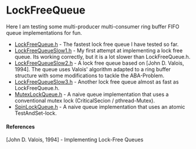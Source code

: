 LockFreeQueue
=============

Here I am testing some multi-producer multi-consumer ring buffer FIFO queue implementations for fun.

* [LockFreeQueue.h](LockFreeQueue.h) - The fastest lock free queue I have tested so far.
* [LockFreeQueueSlow1.h](LockFreeQueueSlow1.h) - My first attempt at implementing a lock free queue. Its working correctly, but it is a lot slower than LockFreeQueue.h.
* [LockFreeQueueSlow2.h](LockFreeQueueSlow2.h) - A lock free queue based on [John D. Valois, 1994]. The queue uses Valois' algorithm adapted to a ring buffer structure with some modifications to tackle the ABA-Problem.
* [LockFreeQueueSlow3.h](LockFreeQueueSlow3.h) - Another lock free queue almost as fast as LockFreeQueue.h.
* [MutexLockQueue.h](MutexLockQueue.h) - A naive queue implementation that uses a conventional mutex lock (CriticalSecion / pthread-Mutex).
* [SpinLockQueue.h](SpinLockQueue.h) - A naive queue implementation that uses an atomic TestAndSet-lock.

#### References

[John D. Valois, 1994] - Implementing Lock-Free Queues
